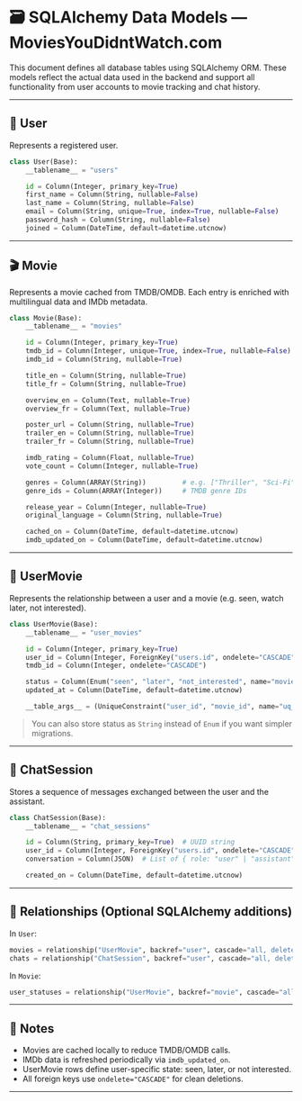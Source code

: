 # 🗃️ SQLAlchemy Data Models — MoviesYouDidntWatch.com

This document defines all database tables using SQLAlchemy ORM. These models reflect the actual data used in the backend and support all functionality from user accounts to movie tracking and chat history.

---

## 👤 User

Represents a registered user.

```python
class User(Base):
    __tablename__ = "users"

    id = Column(Integer, primary_key=True)
    first_name = Column(String, nullable=False)
    last_name = Column(String, nullable=False)
    email = Column(String, unique=True, index=True, nullable=False)
    password_hash = Column(String, nullable=False)
    joined = Column(DateTime, default=datetime.utcnow)
```

---

## 🎬 Movie

Represents a movie cached from TMDB/OMDB. Each entry is enriched with multilingual data and IMDb metadata.

```python
class Movie(Base):
    __tablename__ = "movies"

    id = Column(Integer, primary_key=True)
    tmdb_id = Column(Integer, unique=True, index=True, nullable=False)
    imdb_id = Column(String, nullable=True)

    title_en = Column(String, nullable=True)
    title_fr = Column(String, nullable=True)

    overview_en = Column(Text, nullable=True)
    overview_fr = Column(Text, nullable=True)

    poster_url = Column(String, nullable=True)
    trailer_en = Column(String, nullable=True)
    trailer_fr = Column(String, nullable=True)

    imdb_rating = Column(Float, nullable=True)
    vote_count = Column(Integer, nullable=True)

    genres = Column(ARRAY(String))         # e.g. ["Thriller", "Sci-Fi"]
    genre_ids = Column(ARRAY(Integer))     # TMDB genre IDs

    release_year = Column(Integer, nullable=True)
    original_language = Column(String, nullable=True)

    cached_on = Column(DateTime, default=datetime.utcnow)
    imdb_updated_on = Column(DateTime, default=datetime.utcnow)
```

---

## 🎯 UserMovie

Represents the relationship between a user and a movie (e.g. seen, watch later, not interested).

```python
class UserMovie(Base):
    __tablename__ = "user_movies"

    id = Column(Integer, primary_key=True)
    user_id = Column(Integer, ForeignKey("users.id", ondelete="CASCADE"))
    tmdb_id = Column(Integer, ondelete="CASCADE")

    status = Column(Enum("seen", "later", "not_interested", name="movie_status"), nullable=True)
    updated_at = Column(DateTime, default=datetime.utcnow)

    __table_args__ = (UniqueConstraint("user_id", "movie_id", name="uq_user_movie"),)
```

> You can also store status as `String` instead of `Enum` if you want simpler migrations.

---

## 💬 ChatSession

Stores a sequence of messages exchanged between the user and the assistant.

```python
class ChatSession(Base):
    __tablename__ = "chat_sessions"

    id = Column(String, primary_key=True)  # UUID string
    user_id = Column(Integer, ForeignKey("users.id", ondelete="CASCADE"))
    conversation = Column(JSON)  # List of { role: "user" | "assistant", content: "..." }

    created_on = Column(DateTime, default=datetime.utcnow)
```

---

## 🔁 Relationships (Optional SQLAlchemy additions)

In `User`:
```python
movies = relationship("UserMovie", backref="user", cascade="all, delete-orphan")
chats = relationship("ChatSession", backref="user", cascade="all, delete-orphan")
```

In `Movie`:
```python
user_statuses = relationship("UserMovie", backref="movie", cascade="all, delete-orphan")
```

---

## 🧠 Notes

- Movies are cached locally to reduce TMDB/OMDB calls.
- IMDb data is refreshed periodically via `imdb_updated_on`.
- UserMovie rows define user-specific state: seen, later, or not interested.
- All foreign keys use `ondelete="CASCADE"` for clean deletions.

---

